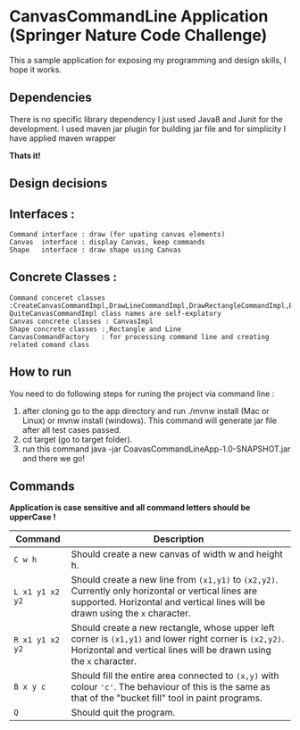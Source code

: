 # CanvasCommandLine Application (Springer Nature Code Challenge)

This a sample application for exposing my programming and design skills, I hope it works.


## Dependencies

There is no specific library dependency I just used Java8 and Junit for the development. I used maven jar plugin for building jar file and for simplicity I have applied maven wrapper

**Thats it!**


## Design decisions

## Interfaces : 
    Command interface : draw (for upating canvas elements)
    Canvas  interface : display Canvas, keep commands
    Shape   interface : draw shape using Canvas
    
## Concrete Classes :  
    Command conceret classes :CreateCanvasCommandImpl,DrawLineCommandImpl,DrawRectangleCommandImpl,BucketFillCommandImpl,
    QuiteCanvasCommandImpl class names are self-explatory
    Canvas concrete classes : CanvasImpl
    Shape concrete classes : ٍRectangle and Line
    CanvasCommandFactory   : for processing command line and creating related comand class
    
## How to run

You need to do following steps for runing the project via command line :

1. after cloning go to the app directory and run ./mvnw install (Mac or Linux) or mvnw install (windows). This command will generate jar file after all test cases passed.
2. cd target  (go to target folder).
3. run this command java -jar CoavasCommandLineApp-1.0-SNAPSHOT.jar and there we go!


 
## Commands

**Application is case sensitive and all command letters should be upperCase !**

   
| Command | Description |
| ------- | ----------- |
| `C w h`     | Should create a new canvas of width w and height h. |
| `L x1 y1 x2 y2` | Should create a new line from `(x1,y1)` to `(x2,y2)`. Currently only horizontal or vertical lines are supported. Horizontal and vertical lines will be drawn using the `x` character. |
| `R x1 y1 x2 y2` | Should create a new rectangle, whose upper left corner is `(x1,y1)` and lower right corner is `(x2,y2)`. Horizontal and vertical lines will be drawn using the `x` character. |
| `B x y c` | Should fill the entire area connected to `(x,y)` with colour `'c'`. The behaviour of this is the same as that of the "bucket fill" tool in paint programs. |
| `Q` | Should quit the program. |

